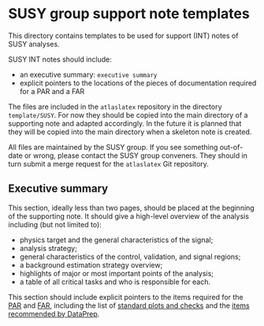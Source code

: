 # SUSY group support note templates

This directory contains templates to be used for support (INT) notes of SUSY analyses.

SUSY INT notes should include:
- an executive summary: `executive summary`
- explicit pointers to the locations of the pieces of documentation required for a PAR and a FAR

The files are included in the `atlaslatex` repository in the directory `template/SUSY`.
For now they should be copied into the main directory of a supporting note and adapted accordingly.
In the future it is planned that they will be copied into the main directory when a skeleton note is created.

All files are maintained by the SUSY group.
If you see something out-of-date or wrong, please contact the SUSY group conveners.
They should in turn submit a merge request for the `atlaslatex` Git repository.

## Executive summary
This section, ideally less than two pages, should be placed at the beginning of the supporting note.
It should give a high-level overview of the analysis including (but not limited to):
 - physics target and the general characteristics of the signal;
 - analysis strategy;
 - general characteristics of the control, validation, and signal regions;
 - a background estimation strategy overview;
 - highlights of major or most important points of the analysis;
 - a table of all critical tasks and who is responsible for each.

This section should include explicit pointers to the items required for the [PAR](https://twiki.cern.ch/twiki/bin/view/AtlasProtected/SusyApprove#Partial_Analysis_Review) and [FAR](https://twiki.cern.ch/twiki/bin/view/AtlasProtected/SusyApprove#Full_analysis_review_and_unblind), including the list of [standard plots and checks](https://twiki.cern.ch/twiki/bin/view/AtlasProtected/SusyBgForumRun2CheckList#Standard_diagnostic_plots_checks) and the [items recommended by DataPrep](https://twiki.cern.ch/twiki/bin/viewauth/Atlas/DataPreparationCheckListForPhysicsAnalysis).
